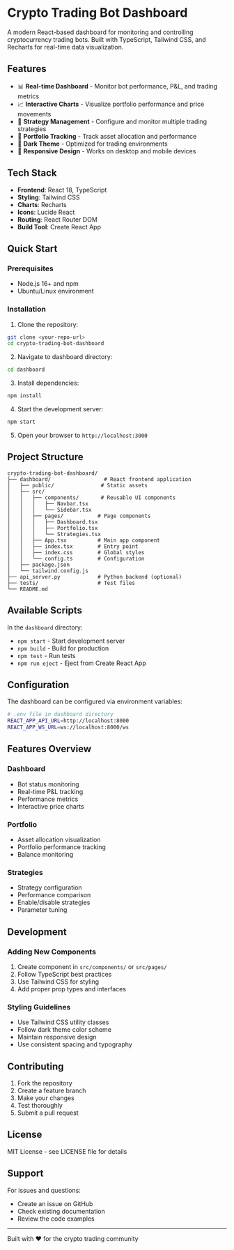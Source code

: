 # Crypto Trading Bot Dashboard

A modern React-based dashboard for monitoring and controlling cryptocurrency trading bots. Built with TypeScript, Tailwind CSS, and Recharts for real-time data visualization.

## Features

- 📊 **Real-time Dashboard** - Monitor bot performance, P&L, and trading metrics
- 📈 **Interactive Charts** - Visualize portfolio performance and price movements
- 🎯 **Strategy Management** - Configure and monitor multiple trading strategies
- 💼 **Portfolio Tracking** - Track asset allocation and performance
- 🌙 **Dark Theme** - Optimized for trading environments
- 📱 **Responsive Design** - Works on desktop and mobile devices

## Tech Stack

- **Frontend**: React 18, TypeScript
- **Styling**: Tailwind CSS
- **Charts**: Recharts
- **Icons**: Lucide React
- **Routing**: React Router DOM
- **Build Tool**: Create React App

## Quick Start

### Prerequisites

- Node.js 16+ and npm
- Ubuntu/Linux environment

### Installation

1. Clone the repository:
```bash
git clone <your-repo-url>
cd crypto-trading-bot-dashboard
```

2. Navigate to dashboard directory:
```bash
cd dashboard
```

3. Install dependencies:
```bash
npm install
```

4. Start the development server:
```bash
npm start
```

5. Open your browser to `http://localhost:3000`

## Project Structure

```
crypto-trading-bot-dashboard/
├── dashboard/                 # React frontend application
│   ├── public/               # Static assets
│   ├── src/
│   │   ├── components/       # Reusable UI components
│   │   │   ├── Navbar.tsx
│   │   │   └── Sidebar.tsx
│   │   ├── pages/           # Page components
│   │   │   ├── Dashboard.tsx
│   │   │   ├── Portfolio.tsx
│   │   │   └── Strategies.tsx
│   │   ├── App.tsx          # Main app component
│   │   ├── index.tsx        # Entry point
│   │   ├── index.css        # Global styles
│   │   └── config.ts        # Configuration
│   ├── package.json
│   └── tailwind.config.js
├── api_server.py            # Python backend (optional)
├── tests/                   # Test files
└── README.md
```

## Available Scripts

In the `dashboard` directory:

- `npm start` - Start development server
- `npm build` - Build for production
- `npm test` - Run tests
- `npm run eject` - Eject from Create React App

## Configuration

The dashboard can be configured via environment variables:

```bash
# .env file in dashboard directory
REACT_APP_API_URL=http://localhost:8000
REACT_APP_WS_URL=ws://localhost:8000/ws
```

## Features Overview

### Dashboard
- Bot status monitoring
- Real-time P&L tracking
- Performance metrics
- Interactive price charts

### Portfolio
- Asset allocation visualization
- Portfolio performance tracking
- Balance monitoring

### Strategies
- Strategy configuration
- Performance comparison
- Enable/disable strategies
- Parameter tuning

## Development

### Adding New Components

1. Create component in `src/components/` or `src/pages/`
2. Follow TypeScript best practices
3. Use Tailwind CSS for styling
4. Add proper prop types and interfaces

### Styling Guidelines

- Use Tailwind CSS utility classes
- Follow dark theme color scheme
- Maintain responsive design
- Use consistent spacing and typography

## Contributing

1. Fork the repository
2. Create a feature branch
3. Make your changes
4. Test thoroughly
5. Submit a pull request

## License

MIT License - see LICENSE file for details

## Support

For issues and questions:
- Create an issue on GitHub
- Check existing documentation
- Review the code examples

---

Built with ❤️ for the crypto trading community